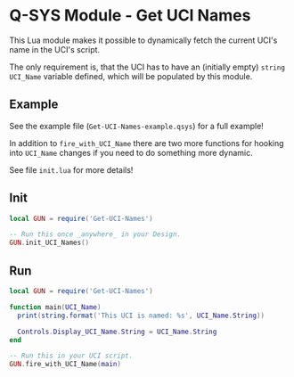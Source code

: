 # Q-SYS Module - Get UCI Names

This Lua module makes it possible to dynamically fetch the current UCI's name in the UCI's script.

The only requirement is, that the UCI has to have an (initially empty) `string UCI_Name` variable defined,
which will be populated by this module.

## Example

See the example file (`Get-UCI-Names-example.qsys`) for a full example!

In addition to `fire_with_UCI_Name` there are two more functions for hooking
into `UCI_Name` changes if you need to do something more dynamic.

See file `init.lua` for more details!

## Init
```lua
local GUN = require('Get-UCI-Names')

-- Run this once _anywhere_ in your Design.
GUN.init_UCI_Names()
```

## Run
```lua
local GUN = require('Get-UCI-Names')

function main(UCI_Name)
  print(string.format('This UCI is named: %s', UCI_Name.String))

  Controls.Display_UCI_Name.String = UCI_Name.String
end

-- Run this in your UCI script.
GUN.fire_with_UCI_Name(main)

```
